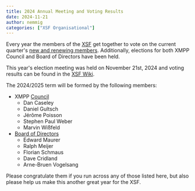 ```yaml
---
title: 2024 Annual Meeting and Voting Results
date: 2024-11-21
author: nemmig
categories: ["XSF Organisational"]
---
```


Every year the members of the [XSF](https://xmpp.org/about/xmpp-standards-foundation/) get together to vote on the current quarter's [new and renewing members](/community/membership/). Additionally, elections for both XMPP Council and Board of Directors have been held.

This year's election meeting was held on November 21st, 2024 and voting results can be found in the [XSF Wiki](https://wiki.xmpp.org/web/Meeting-Minutes-2024-11-21).

The 2024/2025 term will be formed by the following members:

- XMPP [Council](https://xmpp.org/about/xmpp-standards-foundation/#council)
  - Dan Caseley
  - Daniel Gultsch
  - Jérôme Poisson
  - Stephen Paul Weber
  - Marvin Wißfeld
- [Board of Directors](https://xmpp.org/about/xmpp-standards-foundation/#board)
  - Edward Maurer
  - Ralph Meijer
  - Florian Schmaus
  - Dave Cridland
  - Arne-Bruen Vogelsang

Please congratulate them if you run across any of those listed here, but also please help us make this another great year for the XSF.
